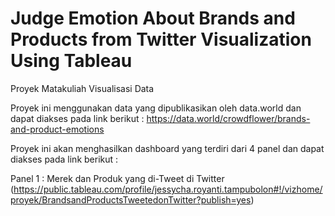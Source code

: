 # Judge Emotion About Brands and Products from Twitter Visualization Using Tableau

Proyek Matakuliah Visualisasi Data

Proyek ini menggunakan data yang dipublikasikan oleh data.world dan dapat diakses pada link berikut :
https://data.world/crowdflower/brands-and-product-emotions

Proyek ini akan menghasilkan dashboard yang terdiri dari 4 panel dan dapat diakses pada link berikut : 

Panel 1 : Merek dan Produk yang di-Tweet di Twitter (https://public.tableau.com/profile/jessycha.royanti.tampubolon#!/vizhome/proyek/BrandsandProductsTweetedonTwitter?publish=yes)

